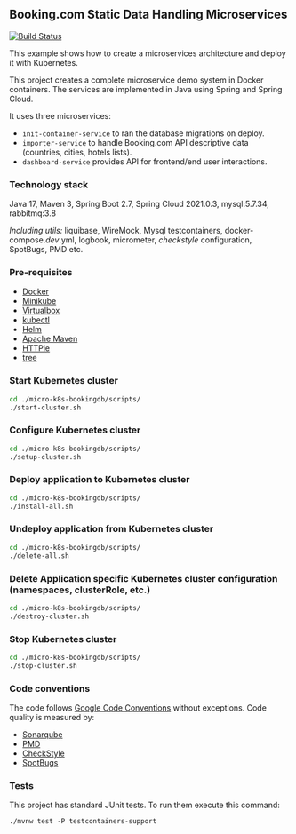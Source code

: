 ## Booking.com Static Data Handling Microservices

[![Build Status](https://drone.ujar.org/api/badges/ujar-org/micro-k8s-bookingdb/status.svg)](https://drone.ujar.org/ujar-org/micro-k8s-bookingdb)

This example shows how to create a microservices architecture and deploy it with Kubernetes.

This project creates a complete microservice demo system in Docker
containers. The services are implemented in Java using Spring and Spring Cloud.

It uses three microservices:
- `init-container-service` to ran the database migrations on deploy.
- `importer-service` to handle Booking.com API descriptive data (countries, cities, hotels lists).
- `dashboard-service` provides API for frontend/end user interactions.

### Technology stack

Java 17, Maven 3, Spring Boot 2.7, Spring Cloud 2021.0.3, mysql:5.7.34, rabbitmq:3.8

_Including utils:_ liquibase, WireMock, Mysql testcontainers, docker-compose._dev_.yml,
logbook, micrometer, _checkstyle_ configuration, SpotBugs, PMD etc.

### Pre-requisites

- [Docker](https://docs.docker.com/install/)
- [Minikube](https://kubernetes.io/docs/tasks/tools/install-minikube/)
- [Virtualbox](https://www.virtualbox.org/manual/ch02.html)
- [kubectl](https://kubernetes.io/docs/tasks/tools/install-kubectl/)
- [Helm](https://helm.sh/docs/intro/install/)
- [Apache Maven](https://maven.apache.org/install.html)
- [HTTPie](https://httpie.org/doc#installation)
- [tree](http://mama.indstate.edu/users/ice/tree/)

### Start Kubernetes cluster

```bash
cd ./micro-k8s-bookingdb/scripts/
./start-cluster.sh
```

### Configure Kubernetes cluster

```bash
cd ./micro-k8s-bookingdb/scripts/
./setup-cluster.sh
```

### Deploy application to Kubernetes cluster

```bash
cd ./micro-k8s-bookingdb/scripts/
./install-all.sh
```

### Undeploy application from Kubernetes cluster

```bash
cd ./micro-k8s-bookingdb/scripts/
./delete-all.sh
```

### Delete Application specific Kubernetes cluster configuration (namespaces, clusterRole, etc.)

```bash
cd ./micro-k8s-bookingdb/scripts/
./destroy-cluster.sh
```

### Stop Kubernetes cluster

```bash
cd ./micro-k8s-bookingdb/scripts/
./stop-cluster.sh
```

### Code conventions

The code follows [Google Code Conventions](https://google.github.io/styleguide/javaguide.html) without exceptions. Code
quality is measured by:

- [Sonarqube](https://sonarqube.ujar.org/dashboard?id=ujar-org%3Amicro-oss-acmedepartments)
- [PMD](https://pmd.github.io/)
- [CheckStyle](https://checkstyle.sourceforge.io/)
- [SpotBugs](https://spotbugs.github.io/)

### Tests

This project has standard JUnit tests. To run them execute this command:

```text
./mvnw test -P testcontainers-support
```
